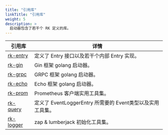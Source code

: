 ```yaml
---
title: "引用库"
linkTitle: "引用库"
weight: 5
description: >
  启动器包含了若干个 RK 定义的库。
---
```


| 引用库 | 详情 |
| ---- | ---- |
| [rk-entry](https://github.com/rookie-ninja/rk-entry) | 定义了 Entry 接口以及若干个内部 Entry 实现。|
| [rk-gin](https://github.com/rookie-ninja/rk-gin) | Gin 框架 golang 启动器。 |
| [rk-grpc](https://github.com/rookie-ninja/rk-grpc) | GRPC 框架 golang 启动器。 |
| [rk-echo](https://github.com/rookie-ninja/rk-echo) | Echo 框架 golang 启动器。 |
| [rk-prom](https://github.com/rookie-ninja/rk-prom) | Prometheus 客户端实用工具集。|
| [rk-query](https://github.com/rookie-ninja/rk-query) | 定义了 EventLoggerEntry 所需要的 Event类型以及实用工具集。|
| [rk-logger](https://github.com/rookie-ninja/rk-logger) | zap & lumberjack 初始化工具集。|